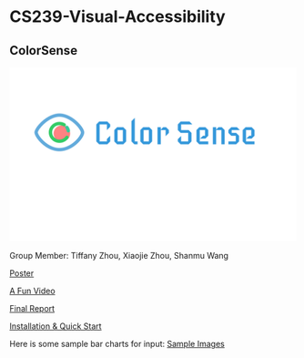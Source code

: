 # CS239-Visual-Accessibility
## ColorSense
![ColorSense Logo](logo.jpg)

Group Member: Tiffany Zhou, Xiaojie Zhou, Shanmu Wang

[Poster](CS%20239%20HCI%20Poster.pdf)


[A Fun Video](https://youtube.com/shorts/xkaLtc5sKAM)

[Final Report](CS_239_HCI_Final_Paper.pdf)

[Installation & Quick Start](Prototype/README.md)

Here is some sample bar charts for input:
[Sample Images](Prototype/backend/Algorithm/examples/demo)